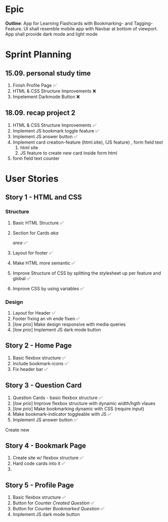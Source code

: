 # Epic

**Outline**: App for Learning Flashcards with Bookmarking- and Tagging-Feature. UI shall resemble mobile app with Navbar at bottom of viewport. App shall provide dark mode and light mode

# Sprint Planning

## 15.09. personal study time

1. Finish Profile Page ✅
2. HTML & CSS Structure Improvements ❌
3. Impelement Darkmode Button ❌

## 18.09. recap project 2

1. HTML & CSS Structure Improvements ✅
2. Implement JS bookmark toggle feature ✅
3. Implement JS answer button ✅
4. Implement card creation-feature (html.site), (JS feature) , form field text
   1. html site
   2. JS feature to create new card inside form html
5. form field text counter

# User Stories

## Story 1 - HTML and CSS

### Structure

1. Basic HTML Structure ✅

2. Section for Cards _aka <main> area_ ✅
3. Layout for footer ✅
4. Make HTML more semantic ✅
5. Improve Structure of CSS by splitting the stylesheet up per feature and global ✅
6. Improve CSS by using variables ✅

### Design

1. Layout for Header ✅
2. Footer fixing an vh ende fixen ✅
3. [*low prio*] Make design responsive with media queries
4. [*low prio*] Implement JS dark mode button

## Story 2 - Home Page

1. Basic flexbox structure ✅
2. Include bookmark-icons ✅
3. Fix header bar ✅

## Story 3 - Question Card

1. Question Cards - basic flexbox structure ✅
2. [*low prio*] Improve flexbox structure with dynamic width/hgth vlaues
3. [*low prio*] Make bookmarking dynamic with CSS (require input)
4. Make bookmark-indicator toggleable with JS ✅
5. Implement JS answer button ✅

Create new

## Story 4 - Bookmark Page

1. Create site w/ flexbox structure ✅
2. Hard code cards into it ✅
3.

## Story 5 - Profile Page

1. Basic flexbox structure ✅
2. Button for Counter _Created Question_ ✅
3. Button for Counter _Bookmarked Question_ ✅
4. Implement JS dark mode button
